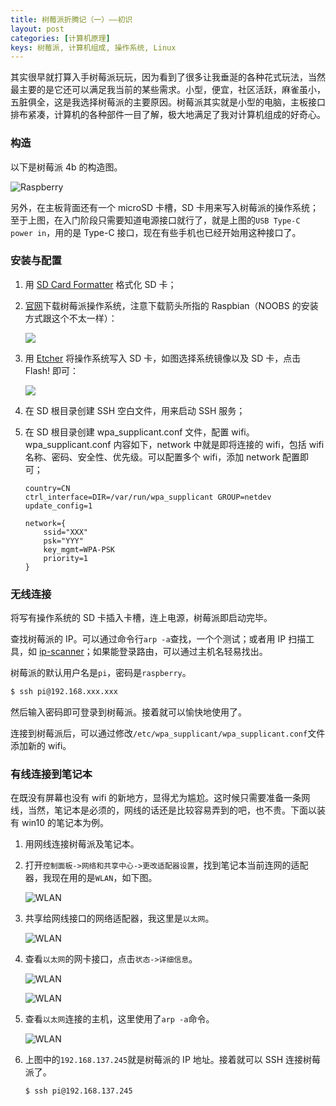```yaml
---
title: 树莓派折腾记（一）——初识
layout: post
categories: [计算机原理]
keys: 树莓派, 计算机组成, 操作系统, Linux
---
```


其实很早就打算入手树莓派玩玩，因为看到了很多让我垂涎的各种花式玩法，当然最主要的是它还可以满足我当前的某些需求。小型，便宜，社区活跃，麻雀虽小，五脏俱全，这是我选择树莓派的主要原因。树莓派其实就是小型的电脑，主板接口排布紧凑，计算机的各种部件一目了解，极大地满足了我对计算机组成的好奇心。

### 构造

以下是树莓派 4b 的构造图。

![Raspberry](/assets/images/20200226/WX_20200226230509.png)

另外，在主板背面还有一个 microSD 卡槽，SD 卡用来写入树莓派的操作系统；至于上图，在入门阶段只需要知道电源接口就行了，就是上图的`USB Type-C power in`，用的是 Type-C 接口，现在有些手机也已经开始用这种接口了。

### 安装与配置

1.  用 [SD Card Formatter](https://www.sdcard.org/downloads/formatter/) 格式化 SD 卡；

2.  [官网](https://www.raspberrypi.org/downloads/)下载树莓派操作系统，注意下载箭头所指的 Raspbian（NOOBS 的安装方式跟这个不太一样）：

    ![](/assets/images/20200226/WX_20200226233100.png)
3.  用 [Etcher](https://www.balena.io/etcher/) 将操作系统写入 SD 卡，如图选择系统镜像以及 SD 卡，点击 Flash! 即可：

    ![](/assets/images/20200226/WX_20200226233511.png)
    
4.  在 SD 根目录创建 SSH 空白文件，用来启动 SSH 服务；

5.  在 SD 根目录创建 wpa_supplicant.conf 文件，配置 wifi。wpa_supplicant.conf 内容如下，network 中就是即将连接的 wifi，包括 wifi 名称、密码、安全性、优先级。可以配置多个 wifi，添加 network 配置即可；

    ```
    country=CN
    ctrl_interface=DIR=/var/run/wpa_supplicant GROUP=netdev
    update_config=1
    
    network={
    	ssid="XXX"
    	psk="YYY"
    	key_mgmt=WPA-PSK
    	priority=1
    }
    ```
    
### 无线连接

将写有操作系统的 SD 卡插入卡槽，连上电源，树莓派即启动完毕。

查找树莓派的 IP。可以通过命令行`arp -a`查找，一个个测试；或者用 IP 扫描工具，如 [ip-scanner](https://www.advanced-ip-scanner.com/)；如果能登录路由，可以通过主机名轻易找出。

树莓派的默认用户名是`pi`，密码是`raspberry`。

```bash
$ ssh pi@192.168.xxx.xxx
```

然后输入密码即可登录到树莓派。接着就可以愉快地使用了。

连接到树莓派后，可以通过修改`/etc/wpa_supplicant/wpa_supplicant.conf`文件添加新的 wifi。

### 有线连接到笔记本

在既没有屏幕也没有 wifi 的新地方，显得尤为尴尬。这时候只需要准备一条网线，当然，笔记本是必须的，网线的话还是比较容易弄到的吧，也不贵。下面以装有 win10 的笔记本为例。

1.  用网线连接树莓派及笔记本。

2.  打开`控制面板->网络和共享中心->更改适配器设置`，找到笔记本当前连网的适配器，我现在用的是`WLAN`，如下图。

    ![WLAN](/assets/images/20200226/WX_20200311232531.png)
   
3.  共享给网线接口的网络适配器，我这里是`以太网`。

    ![WLAN](/assets/images/20200226/WX_20200311232934.png)
    
4.  查看`以太网`的网卡接口，点击`状态->详细信息`。

    ![WLAN](/assets/images/20200226/WX_20200311233336.png)
    
    ![WLAN](/assets/images/20200226/WX_20200311233408.png)
    
5.  查看`以太网`连接的主机，这里使用了`arp -a`命令。

    ![WLAN](/assets/images/20200226/WX_20200311233450.png)
    
6.  上图中的`192.168.137.245`就是树莓派的 IP 地址。接着就可以 SSH 连接树莓派了。

    ```bash
    $ ssh pi@192.168.137.245
    ```